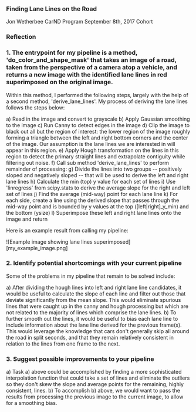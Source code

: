 ### **Finding Lane Lines on the Road**

Jon Wetherbee
CarND Program
September 8th, 2017 Cohort

### Reflection

### 1. The entrypoint for my pipeline is a method, 'do_color_and_shape_mask' that takes an image of a road, taken from the perspective of a camera atop a vehicle, and returns a new image with the identified lane lines in red superimposed on the original image.

Within this method, I performed the following steps, largely with the help of a second method, 'derive_lane_lines'. My process of deriving the lane lines follows the steps below:

a) Read in the image and convert to grayscale
b) Apply Gaussian smoothing to the image
c) Run Canny to detect edges in the image
d) Clip the image to black out all but the region of interest: the lower region of the image roughly forming a triangle between the left and right bottom corners and the center of the image. Our assumption is the lane lines we are interested in will appear in this region.
e) Apply Hough transformation on the lines in this region to detect the primary straight lines and extrapolate contiguity while filtering out noise.
f) Call sub method 'derive_lane_lines' to perform remainder of processing:
g) Divide the lines into two groups -- positively sloped and negatively sloped -- that will be used to derive the left and right lane lines
h) Calculate the min (top) y value for each set of lines
i) Use 'linregress' from scipy.stats to derive the average slope for the right and left set of lines
j) Find the average (mid-way) point for each lane line
k) For each side, create a line using the derived slope that passes through the mid-way point and is bounded by y values at the top ([left|right]_y_min) and the bottom (ysize)
l) Superimpose these left and right lane lines onto the image and return

Here is an example result from calling my pipeline:

![Example image showing lane lines superimposed][my_example_image.png]


### 2. Identify potential shortcomings with your current pipeline

Some of the problems in my pipeline that remain to be solved include:

a) After dividing the hough lines into left and right lane line candidates, it would be useful to calculate the slope of each line and filter out those that deviate significantly from the mean slope. This would eliminate spurious lines that were caught up in the canny and hough processing but which are not related to the majority of lines which comprise the lane lines.
b) To further smooth out the lines, it would be useful to bias each lane line to include information about the lane line derived for the previous frame(s). This would leverage the knowledge that cars don't generally skip all around the road in split seconds, and that they remain relatively consistent in relation to the lines from one frame to the next.

### 3. Suggest possible improvements to your pipeline

a) Task a) above could be accomplished by finding a more sophisticated interpolation function that could take a set of lines and eliminate the outliers so they don't skew the slope and average points for the remaining, highly consistent, lines.
b) To accomplish b) above, we would want to pass the results from processing the previous image to the current image, to allow for a smoothing bias.

